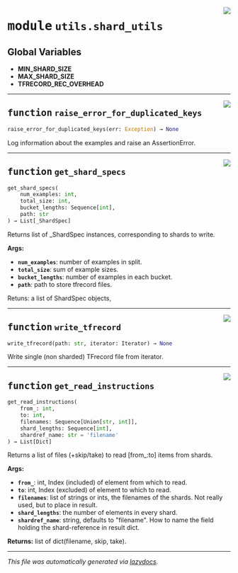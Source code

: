 <!-- markdownlint-disable -->

<a href="../../datum/utils/shard_utils.py#L0"><img align="right" style="float:right;" src="https://img.shields.io/badge/-source-cccccc?style=flat-square"></a>

# <kbd>module</kbd> `utils.shard_utils`




**Global Variables**
---------------
- **MIN_SHARD_SIZE**
- **MAX_SHARD_SIZE**
- **TFRECORD_REC_OVERHEAD**

---

<a href="../../datum/utils/shard_utils.py#L42"><img align="right" style="float:right;" src="https://img.shields.io/badge/-source-cccccc?style=flat-square"></a>

## <kbd>function</kbd> `raise_error_for_duplicated_keys`

```python
raise_error_for_duplicated_keys(err: Exception) → None
```

Log information about the examples and raise an AssertionError. 


---

<a href="../../datum/utils/shard_utils.py#L50"><img align="right" style="float:right;" src="https://img.shields.io/badge/-source-cccccc?style=flat-square"></a>

## <kbd>function</kbd> `get_shard_specs`

```python
get_shard_specs(
    num_examples: int,
    total_size: int,
    bucket_lengths: Sequence[int],
    path: str
) → List[_ShardSpec]
```

Returns list of _ShardSpec instances, corresponding to shards to write. 



**Args:**
 
 - <b>`num_examples`</b>:  number of examples in split. 
 - <b>`total_size`</b>:  sum of example sizes. 
 - <b>`bucket_lengths`</b>:  number of examples in each bucket. 
 - <b>`path`</b>:  path to store tfrecord files. 

Retuns: a list of ShardSpec objects, 


---

<a href="../../datum/utils/shard_utils.py#L97"><img align="right" style="float:right;" src="https://img.shields.io/badge/-source-cccccc?style=flat-square"></a>

## <kbd>function</kbd> `write_tfrecord`

```python
write_tfrecord(path: str, iterator: Iterator) → None
```

Write single (non sharded) TFrecord file from iterator. 


---

<a href="../../datum/utils/shard_utils.py#L135"><img align="right" style="float:right;" src="https://img.shields.io/badge/-source-cccccc?style=flat-square"></a>

## <kbd>function</kbd> `get_read_instructions`

```python
get_read_instructions(
    from_: int,
    to: int,
    filenames: Sequence[Union[str, int]],
    shard_lengths: Sequence[int],
    shardref_name: str = 'filename'
) → List[Dict]
```

Returns a list of files (+skip/take) to read [from_:to] items from shards. 



**Args:**
 
 - <b>`from_`</b>:  int, Index (included) of element from which to read. 
 - <b>`to`</b>:  int, Index (excluded) of element to which to read. 
 - <b>`filenames`</b>:  list of strings or ints, the filenames of the shards. Not really  used, but to place in result. 
 - <b>`shard_lengths`</b>:  the number of elements in every shard. 
 - <b>`shardref_name`</b>:  string, defaults to "filename". How to name the field holding  the shard-reference in result dict. 



**Returns:**
 list of dict(filename, skip, take). 




---

_This file was automatically generated via [lazydocs](https://github.com/ml-tooling/lazydocs)._
